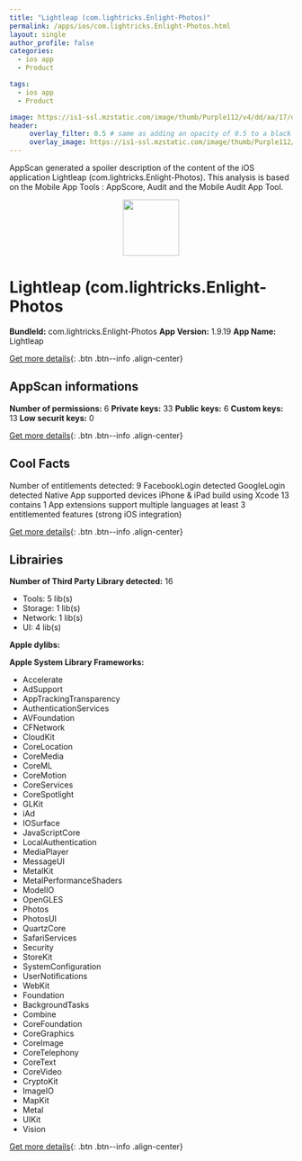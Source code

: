 ```yaml
---
title: "Lightleap (com.lightricks.Enlight-Photos)"
permalink: /apps/ios/com.lightricks.Enlight-Photos.html
layout: single
author_profile: false
categories: 
  - ios app 
  - Product 

tags: 
  - ios app 
  - Product 

image: https://is1-ssl.mzstatic.com/image/thumb/Purple112/v4/dd/aa/17/ddaa177f-c866-1e74-7ba5-38d5b81e309f/AppIcon-1x_U007emarketing-0-7-0-85-220.png/512x512bb.jpg
header: 
     overlay_filter: 0.5 # same as adding an opacity of 0.5 to a black background
     overlay_image: https://is1-ssl.mzstatic.com/image/thumb/Purple112/v4/dd/aa/17/ddaa177f-c866-1e74-7ba5-38d5b81e309f/AppIcon-1x_U007emarketing-0-7-0-85-220.png/512x512bb.jpg
---
```

AppScan generated a spoiler description of the content of the iOS application Lightleap (com.lightricks.Enlight-Photos). This analysis is based on the Mobile App Tools : AppScore, Audit and the Mobile Audit App Tool.

  
  
<div style="text-align: center;"><img src="https://is1-ssl.mzstatic.com/image/thumb/Purple112/v4/dd/aa/17/ddaa177f-c866-1e74-7ba5-38d5b81e309f/AppIcon-1x_U007emarketing-0-7-0-85-220.png/512x512bb.jpg" width="100" height="100"></div>  
  
# Lightleap (com.lightricks.Enlight-Photos

**BundleId:** com.lightricks.Enlight-Photos
**App Version:** 1.9.19
**App Name:** Lightleap


[Get more details](/pricing.html){: .btn .btn--info .align-center}  
  
## AppScan informations 

**Number of permissions:** 6
**Private keys:** 33
**Public keys:** 6
**Custom keys:** 13
**Low securit keys:** 0
  
[Get more details](/pricing.html){: .btn .btn--info .align-center}

## Cool Facts

Number of entitlements detected: 9
FacebookLogin detected
GoogleLogin detected
Native App
supported devices iPhone & iPad
build using Xcode 13
contains 1 App extensions
support multiple languages
at least 3 entitlemented features (strong iOS integration)
  
[Get more details](/pricing.html){: .btn .btn--info .align-center}

## Librairies 
**Number of Third Party Library detected:** 16
- Tools: 5 lib(s)
- Storage: 1 lib(s)
- Network: 1 lib(s)
- UI: 4 lib(s)

**Apple dylibs:**


**Apple System Library Frameworks:**
- Accelerate
- AdSupport
- AppTrackingTransparency
- AuthenticationServices
- AVFoundation
- CFNetwork
- CloudKit
- CoreLocation
- CoreMedia
- CoreML
- CoreMotion
- CoreServices
- CoreSpotlight
- GLKit
- iAd
- IOSurface
- JavaScriptCore
- LocalAuthentication
- MediaPlayer
- MessageUI
- MetalKit
- MetalPerformanceShaders
- ModelIO
- OpenGLES
- Photos
- PhotosUI
- QuartzCore
- SafariServices
- Security
- StoreKit
- SystemConfiguration
- UserNotifications
- WebKit
- Foundation
- BackgroundTasks
- Combine
- CoreFoundation
- CoreGraphics
- CoreImage
- CoreTelephony
- CoreText
- CoreVideo
- CryptoKit
- ImageIO
- MapKit
- Metal
- UIKit
- Vision


  
[Get more details](/pricing.html){: .btn .btn--info .align-center}


